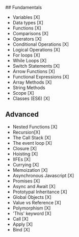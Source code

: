 ## Fundamentals

- Variables [X]
- Data types [X]
- Functions [X]
- Comparisons [X]
- Operators [X]
- Conditional Operations [X]
- Logical Operations [X]
- For loops [X]
- While Loops [X]
- Switch Statements [X]
- Arrow Functions [X]
- Functional Expressions [X]
- Array Methods [X]
- String Methods
- Scope [X]
- Classes (ES6) [X]

## Advanced

- Nested Functions [X]
- Recursion[X]
- The Call Stack [X]
- The event loop [X]
- Closure [X]
- Hoisting [X]
- IIFEs [X]
- Currying [X]
- Memoization [X]
- Asynchronous Javascript [X]
- Promises [X]
- Async and Await [X]
- Prototypal Inheritance [X]
- Global Objects [X]
- Value vs Reference [X]
- Polymorphism [X]
- 'This' keyword [X]
- Call [X]
- Apply [X]
- Bind [X]
